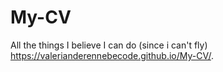 # My-CV
All the things I believe I can do (since i can't fly)
https://valerianderennebecode.github.io/My-CV/.
